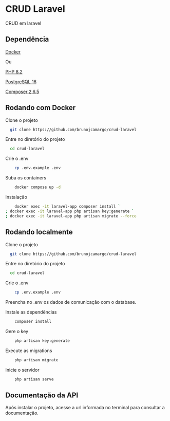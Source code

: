 
# CRUD Laravel

CRUD em laravel


## Dependência

[Docker](https://www.docker.com/products/docker-desktop/)

Ou

[PHP 8.2](https://www.php.net/downloads.php)

[PostgreSQL 16](https://www.postgresql.org/download/)

[Composer 2.6.5](https://getcomposer.org/download/)

## Rodando com Docker
Clone o projeto

```bash
  git clone https://github.com/brunojcamargo/crud-laravel
```

Entre no diretório do projeto

```bash
  cd crud-laravel
```

Crie o .env
```bash
    cp .env.example .env
```

Suba os containers
```bash
    docker compose up -d
```

Instalação
```bash
    docker exec -it laravel-app composer install `
; docker exec -it laravel-app php artisan key:generate `
; docker exec -it laravel-app php artisan migrate --force

```

## Rodando localmente

Clone o projeto

```bash
  git clone https://github.com/brunojcamargo/crud-laravel
```

Entre no diretório do projeto

```bash
  cd crud-laravel
```

Crie o .env
```bash
    cp .env.example .env
```

Preencha no .env os dados de comunicação com o database.

Instale as dependências

```bash
    composer install
```

Gere o key

```bash
    php artisan key:generate
```

Execute as migrations

```bash
    php artisan migrate
```

Inicie o servidor

```bash
    php artisan serve
```

## Documentação da API

Após instalar o projeto, acesse a url informada no terminal para consultar a documentação.
